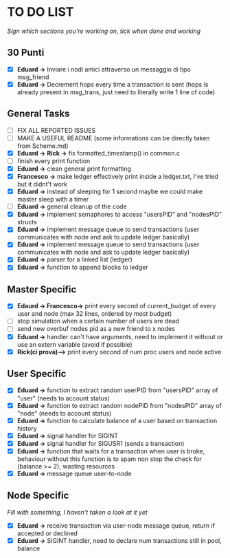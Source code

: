 # TO DO LIST
*Sign which sections you're working on, tick when done and working*
## 30 Punti
- [x] **Eduard ->** Inviare i nodi amici attraverso un messaggio di tipo msg_friend
- [x] **Eduard ->** Decrement hops every time a transaction is sent (hops is already present in msg_trans, just need to literally write 1 line of code)

## General Tasks
- [ ] FIX ALL REPORTED ISSUES
- [ ] MAKE A USEFUL README (some informations can be directly taken from Scheme.md)
- [x] **Eduard ->** **Rick ->** fix formatted_timestamp() in common.c
- [ ] finish every print function
- [x] **Eduard ->** clean general print formatting
- [x] **Francesco ->** make ledger effectively print inside a ledger.txt, I've tried but it didnt't work
- [x] **Eduard ->** instead of sleeping for 1 second maybe we could make master sleep with a timer
- [ ] **Eduard ->** general cleanup of the code
- [x] **Eduard ->** implement semaphores to access "usersPID" and "nodesPID" structs
- [x] **Eduard ->** implement message queue to send transactions (user communicates
with node and ask to update ledger basically)
- [x] **Eduard ->** implement message queue to send transactions (user communicates with node and
ask to update ledger basically)
- [x] **Eduard ->** parser for a linked list (ledger)
- [x] **Eduard ->** function to append blocks to ledger

## Master Specific
- [x] **Edaurd -> Francesco->** print every second of current_budget of every user and node (max 32 lines,
ordered by most budget)
- [ ] stop simulation when a certain number of users are dead
- [ ] send new overbuf nodes pid as a new friend to x nodes
- [x] **Eduard ->** handler can't have arguments, need to implement it without or
use an extern variable (avoid if possible)
- [x] **Rick(ci prova)-->** print every second of num proc users and node active

## User Specific
- [x] **Eduard ->** function to extract random userPID from "usersPID" array of
"user" (needs to account status)
- [x] **Eduard ->** function to extract random nodePID from "nodesPID" array of
"node" (needs to account status)
- [x] **Eduard ->** function to calculate balance of a user based on transaction
history
- [x] **Eduard ->** signal handler for SIGINT
- [x] **Eduard ->** signal handler for SIGUSR1 (sends a transaction)
- [x] **Eduard ->** function that waits for a transaction when user is broke, behaviour without
this function is to spam non stop the check for (balance >= 2), wasting resources
- [x] **Eduard ->** message queue user-to-node 
## Node Specific
*Fill with something, I haven't taken a look at it yet*
- [x] **Eduard ->** receive transaction via user-node message queue, return if accepted or
declined
- [x] **Eduard ->** SIGINT handler, need to declare num transactions still in pool, balance
